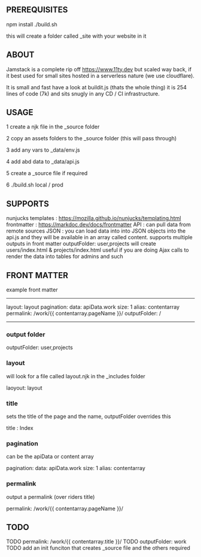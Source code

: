 ## PREREQUISITES

npm install
./build.sh

this will create a folder called \_site with your website in it

## ABOUT

Jamstack is a complete rip off https://www.11ty.dev but scaled way back, if it best used
for small sites hosted in a serverless nature (we use cloudflare).

It is small and fast have a look at buildit.js (thats the whole thing) it is 254 lines of code (7k) and sits snugly in any CD / CI infrastructure.

## USAGE

1 create a njk file in the \_source folder

2 copy an assets folders to the \_source folder (this will pass through)

3 add any vars to \_data/env.js

4 add abd data to \_data/api.js

5 create a \_source file if required

6 ./build.sh local / prod

## SUPPORTS

nunjucks templates : https://mozilla.github.io/nunjucks/templating.html
frontmatter : https://markdoc.dev/docs/frontmatter
API : can pull data from remote sources
JSON : you can load data into into JSON objects into the api.js and they will be available in an array called content.
supports multiple outputs in front matter outputFolder: user,projects will create users/index.html & projects/index.html useful if you are doing Ajax calls to render the data into tables for admins and such

## FRONT MATTER

example front matter

---

layout: layout
pagination:
data: apiData.work
size: 1
alias: contentarray
permalink: /work/{{ contentarray.pageName }}/
outputFolder: /

---

### output folder

outputFolder: user,projects

### layout

will look for a file called layout.njk in the \_includes folder

laoyout: layout

### title

sets the title of the page and the name, outputFolder overrides this

title : Index

### pagination

can be the apiData or content array

pagination:
data: apiData.work
size: 1
alias: contentarray

### permalink

output a permalink (over riders title)

permalink: /work/{{ contentarray.pageName }}/

## TODO

TODO permalink: /work/{{ contentarray.title }}/
TODO outputFolder: work
TODO add an init funciton that creates \_source file and the others required

